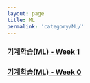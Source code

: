 ```yaml
---
layout: page
title: ML 
permalink: 'category/ML/'
---
```


### [기계학습(ML) - Week 1](https://hanish3464.github.io/ml/2018/07/30/ml-2.html)

### [기계학습(ML) - Week 0](https://hanish3464.github.io/ml/2018/07/23/ml-1.html)
